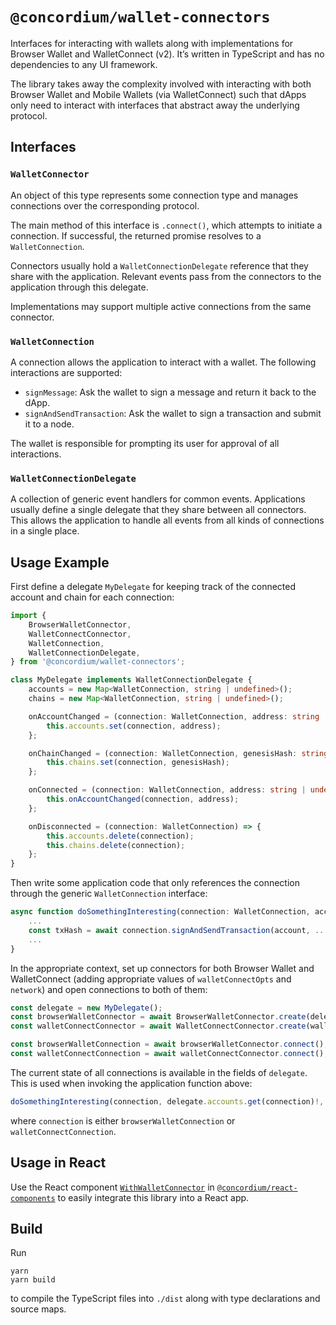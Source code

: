 # `@concordium/wallet-connectors`

Interfaces for interacting with wallets along with implementations for Browser Wallet and WalletConnect (v2).
It’s written in TypeScript and has no dependencies to any UI framework.

The library takes away the complexity involved with interacting with both Browser Wallet and Mobile Wallets (via WalletConnect)
such that dApps only need to interact with interfaces that abstract away the underlying protocol.

## Interfaces

### `WalletConnector`

An object of this type represents some connection type and manages connections over the corresponding protocol.

The main method of this interface is `.connect()`, which attempts to initiate a connection.
If successful, the returned promise resolves to a `WalletConnection`.

Connectors usually hold a `WalletConnectionDelegate` reference that they share with the application.
Relevant events pass from the connectors to the application through this delegate.

Implementations may support multiple active connections from the same connector.

### `WalletConnection`

A connection allows the application to interact with a wallet.
The following interactions are supported:

- `signMessage`: Ask the wallet to sign a message and return it back to the dApp.
- `signAndSendTransaction`: Ask the wallet to sign a transaction and submit it to a node.

The wallet is responsible for prompting its user for approval of all interactions.

### `WalletConnectionDelegate`

A collection of generic event handlers for common events.
Applications usually define a single delegate that they share between all connectors.
This allows the application to handle all events from all kinds of connections in a single place.

## Usage Example

First define a delegate `MyDelegate` for keeping track of the connected account and chain for each connection:

```typescript
import {
    BrowserWalletConnector,
    WalletConnectConnector,
    WalletConnection,
    WalletConnectionDelegate,
} from '@concordium/wallet-connectors';

class MyDelegate implements WalletConnectionDelegate {
    accounts = new Map<WalletConnection, string | undefined>();
    chains = new Map<WalletConnection, string | undefined>();

    onAccountChanged = (connection: WalletConnection, address: string | undefined) => {
        this.accounts.set(connection, address);
    };

    onChainChanged = (connection: WalletConnection, genesisHash: string) => {
        this.chains.set(connection, genesisHash);
    };

    onConnected = (connection: WalletConnection, address: string | undefined) => {
        this.onAccountChanged(connection, address);
    };

    onDisconnected = (connection: WalletConnection) => {
        this.accounts.delete(connection);
        this.chains.delete(connection);
    };
}
```

Then write some application code that only references the connection through the generic `WalletConnection` interface:

```typescript
async function doSomethingInteresting(connection: WalletConnection, account: string, ...) {
    ...
    const txHash = await connection.signAndSendTransaction(account, ...);
    ...
}
```

In the appropriate context, set up connectors for both Browser Wallet and WalletConnect
(adding appropriate values of `walletConnectOpts` and `network`) and open connections to both of them:

```typescript
const delegate = new MyDelegate();
const browserWalletConnector = await BrowserWalletConnector.create(delegate);
const walletConnectConnector = await WalletConnectConnector.create(walletConnectOpts, delegate, network);

const browserWalletConnection = await browserWalletConnector.connect();
const walletConnectConnection = await walletConnectConnector.connect();
```

The current state of all connections is available in the fields of `delegate`.
This is used when invoking the application function above:

```typescript
doSomethingInteresting(connection, delegate.accounts.get(connection)!, ...)
```

where `connection` is either `browserWalletConnection` or `walletConnectConnection`.

## Usage in React

Use the React component [`WithWalletConnector`](../react-components/src/WithWalletConnector.ts) in
[`@concordium/react-components`](../react-components)
to easily integrate this library into a React app.

## Build

Run

```shell
yarn
yarn build
```

to compile the TypeScript files into `./dist` along with type declarations and source maps.
